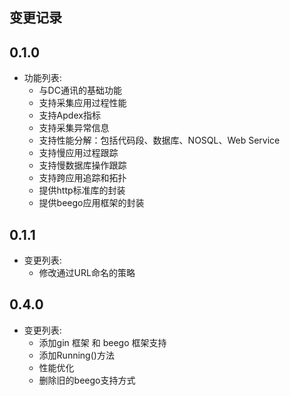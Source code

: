 ## 变更记录

## 0.1.0

* 功能列表:
  * 与DC通讯的基础功能
  * 支持采集应用过程性能
  * 支持Apdex指标
  * 支持采集异常信息
  * 支持性能分解：包括代码段、数据库、NOSQL、Web Service
  * 支持慢应用过程跟踪
  * 支持慢数据库操作跟踪
  * 支持跨应用追踪和拓扑
  * 提供http标准库的封装
  * 提供beego应用框架的封装
  
## 0.1.1

* 变更列表:
  * 修改通过URL命名的策略
## 0.4.0
* 变更列表:
  * 添加gin 框架 和 beego 框架支持
  * 添加Running()方法
  * 性能优化
  * 删除旧的beego支持方式
